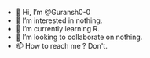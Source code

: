 - 👋 Hi, I’m @Guransh0-0
- 👀 I’m interested in nothing.
- 🌱 I’m currently learning R.
- 💞️ I’m looking to collaborate on nothing.
- 📫 How to reach me ? Don't.

<!---
Guransh0-0/Guransh0-0 is a ✨ special ✨ repository because its `README.md` (this file) appears on your GitHub profile.
You can click the Preview link to take a look at your changes.
--->
